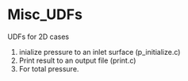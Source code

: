 # Misc_UDFs
UDFs for 2D cases

1) inialize pressure to an inlet surface (p_initialize.c)
2) Print result to an output file (print.c)
3) For total pressure.

